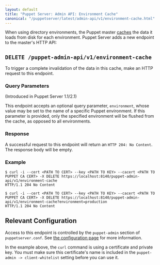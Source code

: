 ```yaml
---
layout: default
title: "Puppet Server: Admin API: Environment Cache"
canonical: "/puppetserver/latest/admin-api/v1/environment-cache.html"
---
```


When using directory environments, the Puppet master
[caches](https://puppet.com/docs/puppet/latest/environments_creating.html)
the data it loads from disk for each environment. Puppet Server adds a new
endpoint to the master's HTTP API:

## `DELETE /puppet-admin-api/v1/environment-cache`

To trigger a complete invalidation of the data in this cache, make an HTTP
request to this endpoint.

### Query Parameters

(Introduced in Puppet Server 1.1/2.1)

This endpoint accepts an optional query parameter, `environment`, whose value
may be set to the name of a specific Puppet environment.  If this parameter
is provided, only the specified environment will be flushed from the cache,
as opposed to all environments.

### Response

A successful request to this endpoint will return an `HTTP 204: No Content`.
The response body will be empty.

### Example

~~~
$ curl -i --cert <PATH TO CERT> --key <PATH TO KEY> --cacert <PATH TO PUPPET CA CERT> -X DELETE https://localhost:8140/puppet-admin-api/v1/environment-cache
HTTP/1.1 204 No Content

$ curl -i --cert <PATH TO CERT> --key <PATH TO KEY> --cacert <PATH TO PUPPET CA CERT> -X DELETE https://localhost:8140/puppet-admin-api/v1/environment-cache?environment=production
HTTP/1.1 204 No Content
~~~

## Relevant Configuration

Access to this endpoint is controlled by the `puppet-admin` section of `puppetserver.conf`. See
[the configuration page](../../configuration.markdown)
for more information.

In the example above, the `curl` command is using a certificate and private key. You must make sure this certificate's name is included in the `puppet-admin -> client-whitelist` setting before you can use it.
